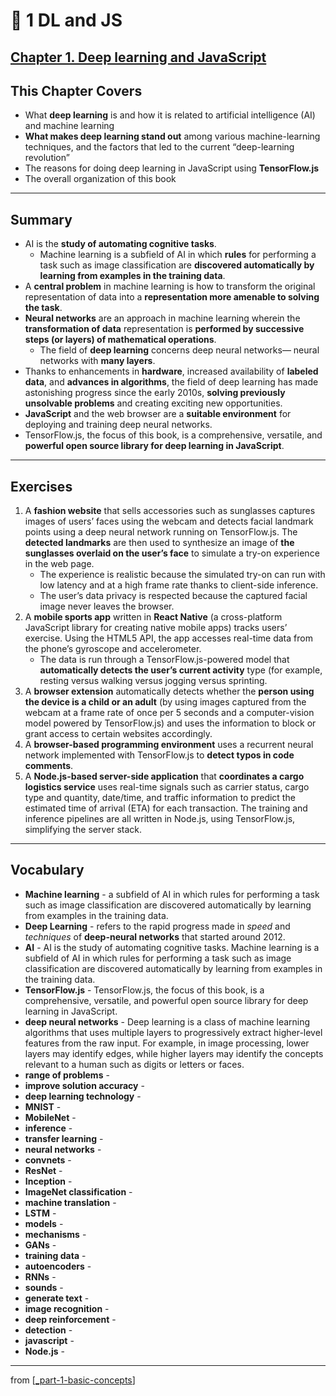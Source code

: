 # 🌱 1 DL and JS

## [**Chapter 1.** Deep learning and JavaScript](https://livebook.manning.com/book/deep-learning-with-javascript/chapter-1/)

## This Chapter Covers

- What **deep learning** is and how it is related to artificial intelligence (AI) and machine learning
- **What makes deep learning stand out** among various machine-learning techniques, and the factors that led to the current “deep-learning revolution”
- The reasons for doing deep learning in JavaScript using **TensorFlow.js**
- The overall organization of this book

---

## **Summary**

- AI is the **study of automating cognitive tasks**.
  - Machine learning is a subfield of AI in which **rules** for performing a task such as image classification are **discovered automatically by learning from examples in the training data**.
- A **central problem** in machine learning is how to transform the original representation of data into a **representation more amenable to solving the task**.
- **Neural networks** are an approach in machine learning wherein the **transformation of data** representation is **performed by successive steps (or layers) of mathematical operations**.
  - The field of **deep learning** concerns deep neural networks— neural networks with **many layers**.
- Thanks to enhancements in **hardware**, increased availability of **labeled data**, and **advances in algorithms**, the field of deep learning has made astonishing progress since the early 2010s, **solving previously unsolvable problems** and creating exciting new opportunities.
- **JavaScript** and the web browser are a **suitable environment** for deploying and training deep neural networks.
- TensorFlow.js, the focus of this book, is a comprehensive, versatile, and **powerful open source library for deep learning in JavaScript**.

---

## Exercises

1. A **fashion website** that sells accessories such as sunglasses captures images of users’ faces using the webcam and detects facial landmark points using a deep neural network running on TensorFlow.js. The **detected landmarks** are then used to synthesize an image of **the sunglasses overlaid on the user’s face** to simulate a try-on experience in the web page.
   - The experience is realistic because the simulated try-on can run with low latency and at a high frame rate thanks to client-side inference.
   - The user’s data privacy is respected because the captured facial image never leaves the browser.
2. A **mobile sports app** written in **React Native** (a cross-platform JavaScript library for creating native mobile apps) tracks users’ exercise. Using the HTML5 API, the app accesses real-time data from the phone’s gyroscope and accelerometer.
   - The data is run through a TensorFlow.js-powered model that **automatically detects the user’s current activity** type (for example, resting versus walking versus jogging versus sprinting.
3. A **browser extension** automatically detects whether the **person using the device is a child or an adult** (by using images captured from the webcam at a frame rate of once per 5 seconds and a computer-vision model powered by TensorFlow.js) and uses the information to block or grant access to certain websites accordingly.
4. A **browser-based programming environment** uses a recurrent neural network implemented with TensorFlow.js to **detect typos in code comments**.
5. A **Node.js-based server-side application** that **coordinates a cargo logistics service** uses real-time signals such as carrier status, cargo type and quantity, date/time, and traffic information to predict the estimated time of arrival (ETA) for each transaction. The training and inference pipelines are all written in Node.js, using TensorFlow.js, simplifying the server stack.

---

## **Vocabulary**

- **Machine learning** - a subfield of AI in which rules for performing a task such as image classification are discovered automatically by learning from examples in the training data.
- **Deep Learning** - refers to the rapid progress made in _speed_ and _techniques_ of **deep-neural networks** that started around 2012.
- **AI** - AI is the study of automating cognitive tasks. Machine learning is a subfield of AI in which rules for performing a task such as image classification are discovered automatically by learning from examples in the training data.
- **TensorFlow.js** - TensorFlow.js, the focus of this book, is a comprehensive, versatile, and powerful open source library for deep learning in JavaScript.
- **deep neural networks** - Deep learning is a class of machine learning algorithms that uses multiple layers to progressively extract higher-level features from the raw input. For example, in image processing, lower layers may identify edges, while higher layers may identify the concepts relevant to a human such as digits or letters or faces.
- **range of problems** -
- **improve solution accuracy** -
- **deep learning technology** -
- **MNIST** -
- **MobileNet** -
- **inference** -
- **transfer learning** -
- **neural networks** -
- **convnets** -
- **ResNet** -
- **Inception** -
- **ImageNet classification** -
- **machine translation** -
- **LSTM** -
- **models** -
- **mechanisms** -
- **GANs** -
- **training data** -
- **autoencoders** -
- **RNNs** -
- **sounds** -
- **generate text** -
- **image recognition** -
- **deep reinforcement** -
- **detection** -
- **javascript** -
- **Node.js** -

---

from [[_part-1-basic-concepts]]

[//begin]: # "Autogenerated link references for markdown compatibility"
[_part-1-basic-concepts]: ../_part-1-basic-concepts.md "🌱 Part 1 Basic concepts"
[//end]: # "Autogenerated link references"
